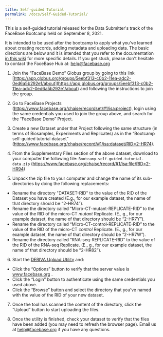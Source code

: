 ```yaml
---
title: Self-guided Tutorial
permalink: /docs/Self-Guided-Tutorial/
---
```


This is a self-guided tutorial released for the Data Submitter's track of the FaceBase Bootcamp held on September 8, 2021.

It is intended to be used after the bootcamp to apply what you've learned about creating records, adding metadata and uploading data. The basic directions are below and it is intended that you refer to the documentation [in this wiki](https://github.com/informatics-isi-edu/facebase-curation/wiki/) for more specific details. If you get stuck, please don't hesitate to contact the FaceBase Hub at: [help@facebase.org](mailto:help@facebase.org)

1) Join the “FaceBase Demo” Globus group by going to this link [https://app.globus.org/groups/5eebf313-c0b2-11ea-adc2-0ed6a5b292e1/about](https://app.globus.org/groups/5eebf313-c0b2-11ea-adc2-0ed6a5b292e1/about) and following the instructions to join the group.

2) Go to FaceBase Projects (https://www.facebase.org/chaise/recordset/#1/isa:project), login using the same credentials you used to join the group above, and search for the “FaceBase Demo” Project.

3) Create a new Dataset under that Project following the same structure (in terms of Biosamples, Experiments and Replicates) as in the “Bootcamp self-guided tutorial dataset” (https://www.facebase.org/chaise/record/#1/isa:dataset/RID=2-HR74).

4) From the Supplementary Files section of the above dataset, download to your computer the following file: `Bootcamp-self-guided-tutorial-data.zip` (https://www.facebase.org/chaise/record/#1/isa:file/RID=2-HR94)

5) Unpack the zip file to your computer and change the name of its sub-directories by doing the following replacements:
* Rename the directory "DATASET-RID" to the value of the RID of the Dataset you have created (E.g., for our example dataset, the name of that directory should be “2-HR74”).
* Rename the directory called “Micro-CT-mutant-REPLICATE-RID” to the value of the RID of the micro-CT *mutant* Replicate. (E., g., for our example dataset, the name of that directory should be “2-HR7Y”).
* Rename the directory called “Micro-CT-control-REPLICATE-RID” to the value of the RID of the micro-CT *control* Replicate. (E., g., for our example dataset, the name of that directory should be “2-HR7W”).
* Rename the directory called “RNA-seq-REPLICATE-RID” to the value of the RID of the RNA-seq Replicate. (E., g., for our example dataset, the name of that directory should be “2-HR82”).

6) Start the [DERIVA Upload Utility](https://github.com/informatics-isi-edu/facebase-curation/wiki/Deriva-Clients) and:
* Click the “Options” button to verify that the server value is www.facebase.org .
* Click the “Login” button to authenticate using the same credentials you used above.
* Click the “Browse” button and select the directory that you’ve named with the value of the RID of your new dataset.

7) Once the tool has scanned the content of the directory, click the “Upload” button to start uploading the files.

8) Once the utility is finished, check your dataset to verify that the files have been added (you may need to refresh the browser page). Email us at [help@facebase.org](mailto:help@facebase.org) if you have any questions.
